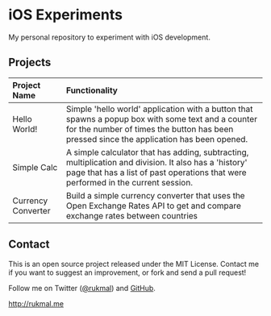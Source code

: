 # iOS Experiments

My personal repository to experiment with iOS development.

## Projects

|Project Name|Functionality|
|:-----------|:------------|
|Hello World!|Simple 'hello world' application with a button that spawns a popup box with some text and a counter for the number of times the button has been pressed since the application has been opened.|
|Simple Calc|A simple calculator that has adding, subtracting, multiplication and division. It also has a 'history' page that has a list of past operations that were performed in the current session.|
|Currency Converter|Build a simple currency converter that uses the Open Exchange Rates API to get and compare exchange rates between countries|

## Contact

This is an open source project released under the MIT License. Contact me if you want to suggest an improvement, or fork and send a pull request!

Follow me on Twitter ([@rukmal](http://twitter.com/rukmal_w)) and [GitHub](http://github.com/rukmal).

http://rukmal.me
